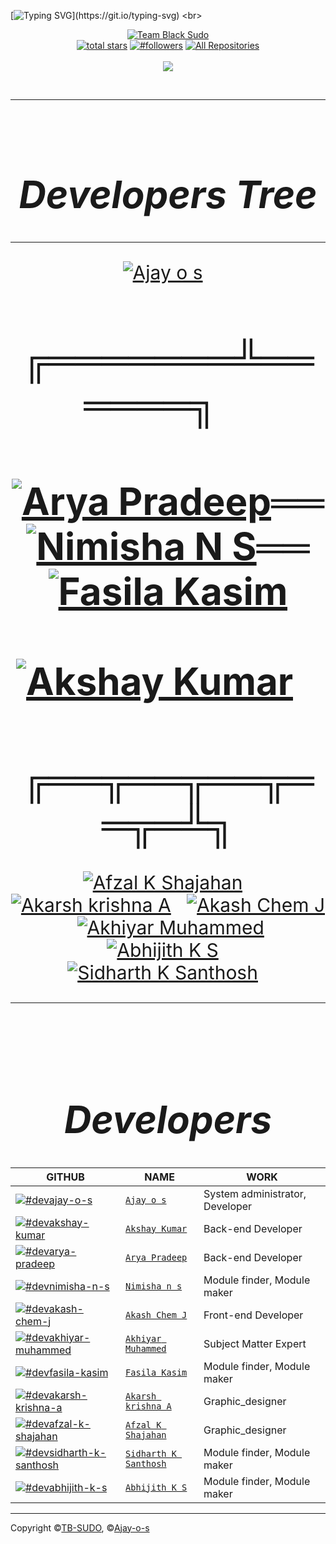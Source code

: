 [![Typing SVG](https://readme-typing-svg.herokuapp.com?color=%232DD309&size=28&lines=HI+Welcome+to;Team%20BLACK_SUDO;Nice+to+meet+you..!)](https://git.io/typing-svg)
<br>
<div align="center">

[![Team Black Sudo](https://github.com/TB-SUDO.png?size=200)](https://github.com/TB-SUDO) 
<br>
<a href="https://github.com/TB-SUDO?tab=repositories&sort=stargazers">
<img alt="total stars" title="Total stars on GitHub" src="https://custom-icon-badges.herokuapp.com/badge/dynamic/json?logo=star&color=55960c&labelColor=488207&label=Stars&style=for-the-badge&query=%24.stars&url=https://api.github-star-counter.workers.dev/user/TB-SUDO"/></a>
<a href="https://github.com/TB-SUDO?tab=followers">
<img alt="#followers" title="Follow me on Github" src="https://custom-icon-badges.herokuapp.com/github/followers/TB-SUDO?color=236ad3&labelColor=1155ba&style=for-the-badge&logo=person-add&label=Follow&logoColor=white"/></a>
<a href="https://github.com/TB-SUDO?tab=repositories&sort=stargazers"><img alt="All Repositories" title="All Repositories" src="https://custom-icon-badges.herokuapp.com/badge/-All%20Repos-2962FF?style=for-the-badge&logoColor=white&logo=repo"/></a>
</br></br>
<a href="https://github.com/TB-SUDO">
<img src="https://profile-counter.glitch.me/{Ajay-o-s}/count.svg"></a>
</div><br>

---
<br>


<div align="center" style="font-size:30px">

# ***Developers Tree***
---


<a href="https://github.com/Ajay-o-s"><img alt="Ajay o s" title="Ajay o s" src="https://github.com/Ajay-o-s.png?size=100"/></a>&#160;&#160;

# ╔═══════╩══════╗&#160;&#160;&#160;&#160;
# <a href="https://github.com/TB-SUDO"><img alt="Arya Pradeep" title="Arya Pradeep" src="https://github.com/TB-SUDO.png?size=100"/></a>══<a href="https://github.com/Nimisha-n-s"><img alt="Nimisha N S" title="Nimisha N S" src="https://github.com/Nimisha-n-s.png?size=100"/></a>══<a href="https://github.com/TB-SUDO"><img alt="Fasila Kasim" title="Fasila Kasim" src="https://github.com/TB-SUDO.png?size=100"/></a>&#160;&#160;&#160;&#160;&#160;&#160;&#160;&#160;&#160;&#160;<a href="https://github.com/akshay-011"><img alt="Akshay Kumar" title="Akshay Kumar" src="https://github.com/TB-SUDO.png?size=100"/></a>&#160;&#160;&#160;
# ╔══╦══╦══╦══╦═╩╗
<a href="https://github.com/afzalshaji18"><img alt="Afzal K Shajahan" title="Afzal K Shajahan" src="https://github.com/afzalshaji18.png?size=100"/></a>&#160;&#160;
<a href="https://github.com/akarsh-krishna"><img alt="Akarsh krishna A" title="Akarsh krishna A" src="https://github.com/akarsh-krishna.png?size=100"/></a>&#160;&#160;
<a href="https://github.com/ACJ007"><img alt="Akash Chem J" title="Akash Chem J" src="https://github.com/ACJ007.png?size=100"/></a>&#160;&#160;
<a href="https://github.com/TB-SUDO"><img alt="Akhiyar Muhammed" title="Akhiyar Muhammed" src="https://github.com/TB-SUDO.png?size=100"/></a>&#160;&#160;
<a href="https://github.com/TB-SUDO"><img alt="Abhijith K S" title="Abhijith K S" src="https://github.com/TB-SUDO.png?size=100"/></a>&#160;&#160;
<a href="https://github.com/TB-SUDO"><img alt="Sidharth K Santhosh" title="Sidharth K Santhosh" src="https://github.com/TB-SUDO.png?size=100"/></a>&#160;&#160;

----
<br>

# ***Developers***


|GITHUB|NAME|WORK|
| ----------------------                                                  | ---------------------------------                       | ----------- |
| [![#devajay-o-s](https://github.com/Ajay-o-s.png?size=100)](https://github.com/Ajay-o-s)               | [`Ajay o s`](https://github.com/Ajay-o-s)               | System administrator, Developer|
| [![#devakshay-kumar](https://github.com/TB-SUDO.png?size=100)](https://github.com/akshay-011)            | [`Akshay Kumar`](https://github.com/akshay-011)         | Back-end Developer|
| [![#devarya-pradeep](https://github.com/TB-SUDO.png?size=100)](https://github.com/TB-SUDO)            | [`Arya Pradeep`](https://github.com/TB-SUDO)            | Back-end Developer|
| [![#devnimisha-n-s](https://github.com/Nimisha-n-s.png?size=100)]()             | [`Nimisha n s`](https://github.com/Nimisha-n-s)             | Module finder, Module maker|
| [![#devakash-chem-j](https://github.com/ACJ007.png?size=100)](https://github.com/ACJ007)             | [`Akash Chem J`](https://github.com/ACJ007)             | Front-end Developer |
| [![#devakhiyar-muhammed](https://github.com/TB-SUDO.png?size=100)](https://github.com/TB-SUDO)        | [`Akhiyar Muhammed`](https://github.com/TB-SUDO)        | Subject Matter Expert |
| [![#devfasila-kasim](https://github.com/TB-SUDO.png?size=100)](https://github.com/TB-SUDO)            | [`Fasila Kasim`](https://github.com/TB-SUDO)            | Module finder, Module maker|
| [![#devakarsh-krishna-a](https://github.com/akarsh-krishna.png?size=100)](https://github.com/akarsh-krishna) | [`Akarsh krishna A`](https://github.com/akarsh-krishna) | Graphic_designer |
| [![#devafzal-k-shajahan](https://github.com/afzalshaji18.png?size=100)](https://github.com/afzalshaji18)   | [`Afzal K Shajahan`](https://github.com/afzalshaji18)   | Graphic_designer |
| [![#devsidharth-k-santhosh](https://github.com/TB-SUDO.png?size=100)](https://github.com/TB-SUDO)     | [`Sidharth K Santhosh`](https://github.com/TB-SUDO)     | Module finder, Module maker|
| [![#devabhijith-k-s](https://github.com/TB-SUDO.png?size=100)](https://github.com/TB-SUDO)            | [`Abhijith K S`](https://github.com/TB-SUDO)            | Module finder, Module maker|

</div>

---


Copyright &copy;[TB-SUDO](https://github.com/TB-SUDO), &copy;[Ajay-o-s](https://github.com/Ajay-o-s)

